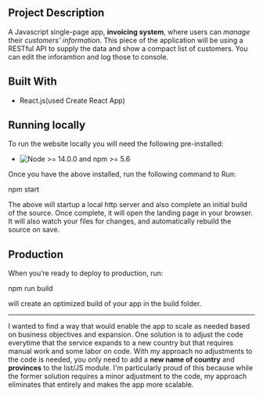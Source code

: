 ## Project Description

A Javascript single-page app, **invoicing system**, where users can *manage* their *customers' information*. This piece of the application will be using a RESTful API to supply the data and show a compact list of customers. You can edit the inforamtion and log those to console.


## Built With
  
  - React.js(used Create React App)  

## Running locally 

To run the website locally you will need the following pre-installed:
  
  - ![Node >= 14.0.0 and npm >= 5.6](https://nodejs.org/en/)

Once you have the above installed, run the following command to Run:

  npm start

The above will startup a local http server and also complete an initial build of the source. Once complete, it will open the landing page in your browser. It will also watch your files for changes, and automatically rebuild the source on save.

## Production

When you’re ready to deploy to production, run: 
  
  npm run build 
  
will create an optimized build of your app in the build folder.

---

I wanted to find a way that would enable the app to scale as needed based on business objectives and expansion. One solution is to adjust the code everytime that the service expands to a new country but that requires manual work and some labor on code. With my approach no adjustments to the code is needed, you only need to add a **new name of country** and **provinces** to the list/JS module. I'm particularly proud of this because while the former solution requires a minor adjustment to the code, my approach eliminates that entirely and makes the app more scalable.  


